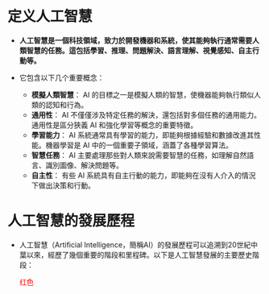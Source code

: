 # 定义人工智慧
  * **人工智慧是一個科技領域，致力於開發機器和系統，使其能夠執行通常需要人類智慧的任務。這包括學習、推理、問題解決、語言理解、視覺感知、自主行動等。** <br>
  * 它包含以下几个重要概念：

    * **模擬人類智慧**： AI 的目標之一是模擬人類的智慧，使機器能夠執行類似人類的認知和行為。
    * **通用性**： AI 不僅僅涉及特定任務的解決，還包括對多個任務的通用能力。通用性是區分狹義 AI 和強化學習等概念的重要特徵。
    * **學習能力**： AI 系統通常具有學習的能力，即能夠根據經驗和數據改進其性能。機器學習是 AI 中的一個重要子領域，涵蓋了各種學習算法。
    * **智慧任務**： AI 主要處理那些對人類來說需要智慧的任務，如理解自然語言、識別圖像、解決問題等。
    * **自主性**： 有些 AI 系統具有自主行動的能力，即能夠在沒有人介入的情況下做出決策和行動。

# 人工智慧的發展歷程
  * 人工智慧（Artificial Intelligence，簡稱AI）的發展歷程可以追溯到20世紀中葉以來，經歷了幾個重要的階段和里程碑。以下是人工智慧發展的主要歷史階段：


    <font color=red>红色</font>
